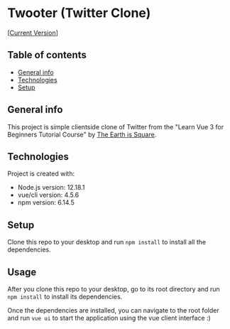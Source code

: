 Twooter (Twitter Clone)
============
[[Current Version](https://img.shields.io/badge/version-1.0.0-green.svg)]

## Table of contents
* [General info](#general-info)
* [Technologies](#technologies)
* [Setup](#setup)

## General info
This project is simple clientside clone of Twitter from the "Learn Vue 3 for Beginners Tutorial Course" by [The Earth is Square](https://www.youtube.com/watch?v=ZqgiuPt5QZo).
	
## Technologies
Project is created with:
* Node.js version: 12.18.1
* vue/cli version: 4.5.6
* npm version: 6.14.5
	
## Setup
Clone this repo to your desktop and run `npm install` to install all the dependencies.

## Usage
After you clone this repo to your desktop, go to its root directory and run `npm install` to install its dependencies.

Once the dependencies are installed, you can navigate to the root folder and run  `vue ui` to start the application using the vue client interface :)


